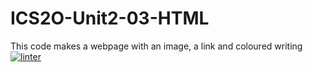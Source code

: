 # ICS2O-Unit2-03-HTML
This code makes a webpage with an image, a link and coloured writing
[![linter](https://github.com/morgan-bronson/ICS2O-Unit2-03-HTML/workflows/linter/badge.svg)](https://github.com/marketplace/actions/super-linter)
